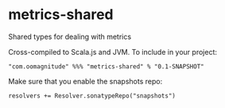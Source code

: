 # metrics-shared
Shared types for dealing with metrics

Cross-compiled to Scala.js and JVM.
To include in your project:

```
"com.oomagnitude" %%% "metrics-shared" % "0.1-SNAPSHOT"
```

Make sure that you enable the snapshots repo:

```
resolvers += Resolver.sonatypeRepo("snapshots")
```
